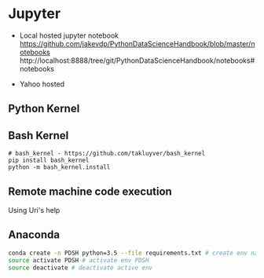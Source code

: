 
# Jupyter

- Local hosted
jupyter notebook
https://github.com/jakevdp/PythonDataScienceHandbook/blob/master/notebooks
http://localhost:8888/tree/git/PythonDataScienceHandbook/notebooks#notebooks


- Yahoo hosted

## Python Kernel

## Bash Kernel
```
# bash_kernel - https://github.com/takluyver/bash_kernel
pip install bash_kernel
python -m bash_kernel.install
```

## Remote machine code execution
Using Uri's help

## Anaconda
```bash
conda create -n PDSH python=3.5 --file requirements.txt # create env named PDSH with python3.5 and a fiven requirements file
source activate PDSH # activate env PDSH
source deactivate # deactivate active env
```